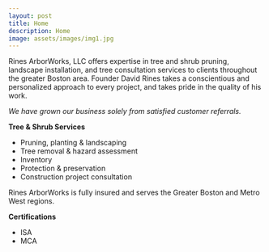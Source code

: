 ```yaml
---
layout: post
title: Home
description: Home
image: assets/images/img1.jpg
---
```


Rines ArborWorks, LLC offers expertise in tree and shrub pruning, landscape installation, and tree consultation services to clients throughout the greater Boston area.  Founder David Rines takes a conscientious and personalized approach to every project, and takes pride in the quality of his work.

*We have grown our business solely from satisfied customer referrals.*

**Tree & Shrub Services**

- Pruning, planting & landscaping
- Tree removal & hazard assessment
- Inventory
- Protection & preservation
- Construction project consultation

Rines ArborWorks is fully insured and serves the Greater Boston and Metro West regions.

**Certifications**

- ISA 
- MCA


